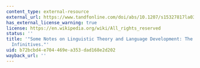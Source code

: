 ```yaml
---
content_type: external-resource
external_url: https://www.tandfonline.com/doi/abs/10.1207/s15327817la0304_2
has_external_license_warning: true
license: https://en.wikipedia.org/wiki/All_rights_reserved
status: ''
title: '"Some Notes on Linguistic Theory and Language Development: The Case of Root
  Infinitives."'
uid: b72bcbd4-e704-469e-a353-dad168e2d202
wayback_url: ''
---
```

